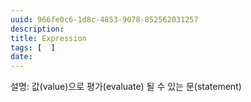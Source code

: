 ```yaml
---
uuid: 966fe0c6-1d8c-4853-9078-852562031257
description: 
title: Expression
tags: [  ]
date: 
---
```




설명: 값(value)으로 평가(evaluate) 될 수 있는 문(statement)